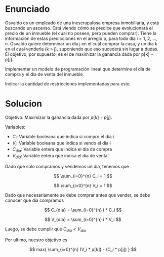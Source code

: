 # Enunciado

Osvaldo es un empleado de una inescrupulosa empresa inmobiliaria, y está buscando un ascenso. Está viendo cómo se
predice que evolucionará el precio de un inmueble (el cual no poseen, pero pueden comprar). Tiene la información de
estas predicciones en el arreglo p, para todo día i = 1, 2, ..., n. Osvaldo quiere determinar un día j en el cuál comprar la
casa, y un día k en el cual venderla (k > j), suponiendo que eso sucederá sin lugar a dudas. El objetivo, por supuesto,
es el de maximizar la ganancia dada por p[k] − p[j].

Implementar un modelo de programación lineal que determine el día de compra y el día de venta del inmueble.

Indicar la cantidad de restricciones implementadas para esto.

# Solucion

Objetivo: Maximizar la ganancia dada por $p[k] - p[j]$.

Variables:
- $C_i$: Variable booleana que indica si compro el dia i
- $V_i$: Variable booleana que indica si vendo el dia i
- $C_{dia}$: Variable entera que indica el dia de compra
- $V_{dia}$: Variable entera que indica el dia de venta

Dado que solo compramos y vendemos un dia, tenemos que

$$
\sum_{i=0}^{n} C_i = 1
$$

$$
\sum_{i=0}^{n} V_i = 1
$$

Dado que necesariamente se debe comprar antes que vender, se debe conocer que dia
compramos

$$
C_{dia} = \sum_{i=0}^{n} i * C_i
$$

$$
V_{dia} = \sum_{i=0}^{n} i * V_i
$$

Luego, se debe cumplir que $C_{dia} < V_{dia}$

Por ultimo, nuestro objetivo es

$$
max{ \sum_{i=0}^{n} (V_i * p[k]) - (C_i * p[j]) }
$$